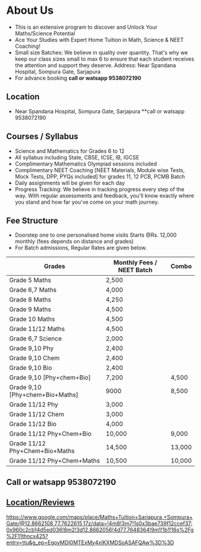 
# About Us
* This is an extensive program to discover and Unlock Your Maths/Science Potential
* Ace Your Studies with Expert Home Tuition in Math, Science & NEET Coaching!
* Small size Batches: We believe in quality over quantity. That's why we keep our class sizes small to max 6 to ensure that each student receives the attention and support they deserve. Address: Near Spandana Hospital, Sompura Gate, Sarjapura
* For advance booking **call or watsapp 9538072190**
  
## Location 
* Near Spandana Hospital, Sompura Gate, Sarjapura **call or watsapp 9538072190
  
## Courses / Syllabus
* Science and Mathematics for Grades 6 to 12
* All syllabus including State, CBSE, ICSE, IB, IGCSE
* Complimentary Mathematics Olympiad sessions included
* Complimentary NEET Coaching [NEET Materials, Module wise Tests, Mock Tests, DPP, PYQs included] for grades 11, 12 PCB, PCMB Batch
* Daily assignments will be given for each day
* Progress Tracking: We believe in tracking progress every step of the way. With regular assessments and feedback, you'll know exactly where you stand and how far you've come on your math journey.

## Fee Structure
* Doorstep one to one personalised home visits Starts @Rs. 12,000 monthly (fees depends on distance and grades)
* For Batch admissions, Regular Rates are given below. 

| Grades  | Monthly Fees / NEET Batch | Combo |
| ------------- | ------------- | ------------- |
| Grade 5 Maths  | 2,500  |  |
| Grade 6,7 Maths  | 4,000  |  |
| Grade 8 Maths | 4,250  |  |
| Grade 9 Maths | 4,500  |  |
| Grade 10 Maths | 4,500  |  |
| Grade 11/12 Maths | 4,500 |  |
| Grade 6,7 Science  | 2,000  |  |
| Grade 9,10 Phy  | 2,400  | |
| Grade 9,10 Chem | 2,400  | |
| Grade 9,10 Bio  | 2,400  | |
| Grade 9,10 [Phy+chem+Bio] | 7,200 | 4,500 |
| Grade 9,10 [Phy+chem+Bio+Maths] | 9000 | 8,500 |
| Grade 11/12 Phy | 3,000 | |
| Grade 11/12 Chem | 3,000 | |
| Grade 11/12 Bio | 4,000 | |
| Grade 11/12 Phy+Chem+Bio | 10,000 | 9,000 |
| Grade 11/12 Phy+Chem+Bio+Maths | 14,500 | 13,000 |
| Grade 11/12 Phy+Chem+Maths | 10,500 | 10,000 |

## Call or watsapp 9538072190
## [Location/Reviews](https://www.google.com/maps/place/Maths+Tuition+Sarjapura,+Sompura+Gate/@12.8662108,77.7622615,17z/data=!4m8!3m7!1s0x3bae739f12ccef37:0x960c2cb14d5ed036!8m2!3d12.8662056!4d77.7648364!9m1!1b1!16s%2Fg%2F11thncx425?entry=ttu&g_ep=EgoyMDI0MTExMy4xIKXMDSoASAFQAw%3D%3D)

https://www.google.com/maps/place/Maths+Tuition+Sarjapura,+Sompura+Gate/@12.8662108,77.7622615,17z/data=!4m8!3m7!1s0x3bae739f12ccef37:0x960c2cb14d5ed036!8m2!3d12.8662056!4d77.7648364!9m1!1b1!16s%2Fg%2F11thncx425?entry=ttu&g_ep=EgoyMDI0MTExMy4xIKXMDSoASAFQAw%3D%3D
